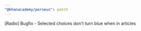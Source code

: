 ```yaml
---
"@khanacademy/perseus": patch
---
```


[Radio] Bugfix - Selected choices don't turn blue when in articles
